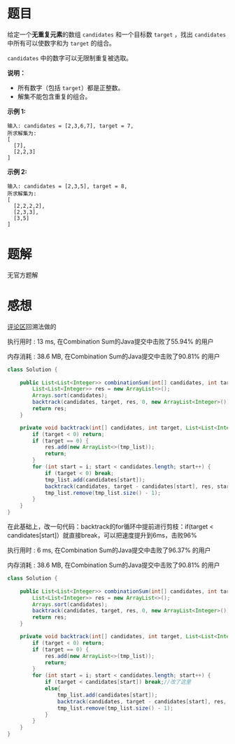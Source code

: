 # 题目

给定一个**无重复元素**的数组 `candidates` 和一个目标数 `target` ，找出 `candidates` 中所有可以使数字和为 `target` 的组合。

`candidates` 中的数字可以无限制重复被选取。

**说明：**

- 所有数字（包括 `target`）都是正整数。
- 解集不能包含重复的组合。 

**示例 1:**

```
输入: candidates = [2,3,6,7], target = 7,
所求解集为:
[
  [7],
  [2,2,3]
]
```

**示例 2:**

```
输入: candidates = [2,3,5], target = 8,
所求解集为:
[
  [2,2,2,2],
  [2,3,3],
  [3,5]
]
```

# 题解

无官方题解

# 感想

[评论区](https://leetcode-cn.com/problems/combination-sum/comments/85178)回溯法做的

执行用时 : 13 ms, 在Combination Sum的Java提交中击败了55.94% 的用户

内存消耗 : 38.6 MB, 在Combination Sum的Java提交中击败了90.81% 的用户

```java
class Solution {
    
    public List<List<Integer>> combinationSum(int[] candidates, int target) {
        List<List<Integer>> res = new ArrayList<>();
        Arrays.sort(candidates);
        backtrack(candidates, target, res, 0, new ArrayList<Integer>());
        return res;
    }

    private void backtrack(int[] candidates, int target, List<List<Integer>> res, int i, ArrayList<Integer> tmp_list) {
        if (target < 0) return;
        if (target == 0) {
            res.add(new ArrayList<>(tmp_list));
            return;
        }
        for (int start = i; start < candidates.length; start++) {
            if (target < 0) break;
            tmp_list.add(candidates[start]);
            backtrack(candidates, target - candidates[start], res, start, tmp_list);
            tmp_list.remove(tmp_list.size() - 1);
        }
    }
}
```

在此基础上，改一句代码：backtrack的for循环中提前进行剪枝：if(target < candidates[start]）就直接break，可以把速度提升到6ms，击败96%

执行用时 : 6 ms, 在Combination Sum的Java提交中击败了96.37% 的用户

内存消耗 : 38.6 MB, 在Combination Sum的Java提交中击败了90.81% 的用户

```java
class Solution {
    
    public List<List<Integer>> combinationSum(int[] candidates, int target) {
        List<List<Integer>> res = new ArrayList<>();
        Arrays.sort(candidates);
        backtrack(candidates, target, res, 0, new ArrayList<Integer>());
        return res;
    }

    private void backtrack(int[] candidates, int target, List<List<Integer>> res, int i, ArrayList<Integer> tmp_list) {
        if (target < 0) return;
        if (target == 0) {
            res.add(new ArrayList<>(tmp_list));
            return;
        }
        for (int start = i; start < candidates.length; start++) {
            if (target < candidates[start]) break;//改了这里
            else{
                tmp_list.add(candidates[start]);
                backtrack(candidates, target - candidates[start], res, start, tmp_list);
                tmp_list.remove(tmp_list.size() - 1);
            }
        }
    }
}
```

